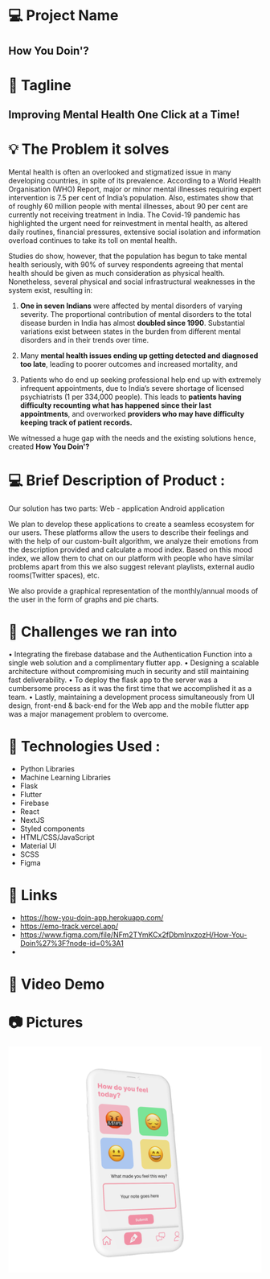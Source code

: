 # 💻 Project Name

## How You Doin'?

# 🚀 Tagline

## Improving Mental Health One Click at a Time!

# 💡 The Problem it solves

Mental health is often an overlooked and stigmatized issue in many developing countries, in spite of its prevalence. According to a World Health Organisation (WHO) Report, major or minor mental illnesses requiring expert intervention is 7.5 per cent of India’s population. Also, estimates show that of roughly 60 million people with mental illnesses, about 90 per cent are currently not receiving treatment in India. The Covid-19 pandemic has highlighted the urgent need for reinvestment in mental health, as altered daily routines, financial pressures, extensive social isolation and information overload continues to take its toll on mental health.

Studies do show, however, that the population has begun to take mental health seriously, with 90% of survey respondents agreeing that mental health should be given as much consideration as physical health. Nonetheless, several physical and social infrastructural weaknesses in the system exist, resulting in:

1. **One in seven Indians** were affected by mental disorders of varying severity. The proportional contribution of mental disorders to the total disease burden in India has almost **doubled since 1990**. Substantial variations exist between states in the burden from different mental disorders and in their trends over time.

2. Many **mental health issues ending up getting detected and diagnosed too late**, leading to poorer outcomes and increased mortality, and

3. Patients who do end up seeking professional help end up with extremely infrequent appointments, due to India’s severe shortage of licensed psychiatrists (1 per 334,000 people). This leads to **patients having difficulty recounting what has happened since their last appointments**, and overworked **providers who may have difficulty keeping track of patient records.**

We witnessed a huge gap with the needs and the existing solutions hence, created **How You Doin'?**

# 💻 Brief Description of Product :

Our solution has two parts:
Web - application
Android application

We plan to develop these applications to create a seamless ecosystem for our users. These platforms allow the users to describe their feelings and with the help of our custom-built algorithm, we analyze their emotions from the description provided and calculate a mood index. Based on this mood index, we allow them to chat on our platform with people who have similar problems apart from this we also suggest relevant playlists, external audio rooms(Twitter spaces), etc.

We also provide a graphical representation of the monthly/annual moods of the user in the form of graphs and pie charts.

# 🧠 Challenges we ran into

• Integrating the firebase database and the Authentication Function into a single web solution and a complimentary flutter app.
• Designing a scalable architecture without compromising much in security and still maintaining fast deliverability.
• To deploy the flask app to the server was a cumbersome process as it was the first time that we accomplished it as a team.
• Lastly, maintaining a development process simultaneously from UI design, front-end & back-end for the Web app and the mobile flutter app was a major management problem to overcome.

# 🔨 Technologies Used :

- Python Libraries
- Machine Learning Libraries
- Flask
- Flutter
- Firebase
- React
- NextJS
- Styled components
- HTML/CSS/JavaScript
- Material UI
- SCSS
- Figma

# 🔗 Links

- https://how-you-doin-app.herokuapp.com/
- https://emo-track.vercel.app/
- https://www.figma.com/file/NFm2TYmKCx2fDbmInxzozH/How-You-Doin%27%3F?node-id=0%3A1
-

# 🎥 Video Demo

# 📷 Pictures

![Test Image 1](Rectangle-2.png)
